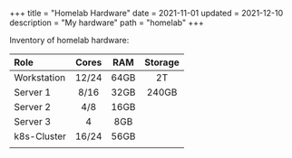 +++
title = "Homelab Hardware"
date = 2021-11-01
updated = 2021-12-10
description = "My hardware"
path = "homelab"
+++

Inventory of homelab hardware:

| Role          | Cores   |    RAM    |  Storage |
|:--------------|:-------:|:---------:|:--------:|
| Workstation   | 12/24   |    64GB   | 2T       |
| Server 1      | 8/16    |    32GB   | 240GB    |
| Server 2      | 4/8     |    16GB   |          |
| Server 3      | 4       |    8GB    |          |
| k8s-Cluster   | 16/24   |    56GB   |          |
|||||